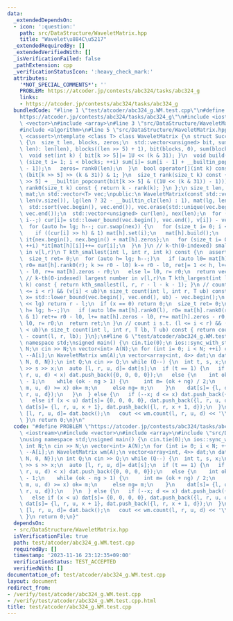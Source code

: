 ```yaml
---
data:
  _extendedDependsOn:
  - icon: ':question:'
    path: src/DataStructure/WaveletMatrix.hpp
    title: "Wavelet\u884C\u5217"
  _extendedRequiredBy: []
  _extendedVerifiedWith: []
  _isVerificationFailed: false
  _pathExtension: cpp
  _verificationStatusIcon: ':heavy_check_mark:'
  attributes:
    '*NOT_SPECIAL_COMMENTS*': ''
    PROBLEM: https://atcoder.jp/contests/abc324/tasks/abc324_g
    links:
    - https://atcoder.jp/contests/abc324/tasks/abc324_g
  bundledCode: "#line 1 \"test/atcoder/abc324_g.WM.test.cpp\"\n#define PROBLEM \"\
    https://atcoder.jp/contests/abc324/tasks/abc324_g\"\n#include <iostream>\n#include\
    \ <vector>\n#include <array>\n#line 3 \"src/DataStructure/WaveletMatrix.hpp\"\n\
    #include <algorithm>\n#line 5 \"src/DataStructure/WaveletMatrix.hpp\"\n#include\
    \ <cassert>\ntemplate <class T> class WaveletMatrix {\n struct SuccinctIndexableDictionary\
    \ {\n  size_t len, blocks, zeros;\n  std::vector<unsigned> bit, sum;\n  SuccinctIndexableDictionary(size_t\
    \ len): len(len), blocks((len >> 5) + 1), bit(blocks, 0), sum(blocks, 0) {}\n\
    \  void set(int k) { bit[k >> 5]|= 1U << (k & 31); }\n  void build() {\n   for\
    \ (size_t i= 1; i < blocks; ++i) sum[i]= sum[i - 1] + __builtin_popcount(bit[i\
    \ - 1]);\n   zeros= rank0(len);\n  }\n  bool operator[](int k) const { return\
    \ (bit[k >> 5] >> (k & 31)) & 1; }\n  size_t rank(size_t k) const { return (sum[k\
    \ >> 5] + __builtin_popcount(bit[k >> 5] & ((1U << (k & 31)) - 1))); }\n  size_t\
    \ rank0(size_t k) const { return k - rank(k); }\n };\n size_t len, lg;\n std::vector<SuccinctIndexableDictionary>\
    \ mat;\n std::vector<T> vec;\npublic:\n WaveletMatrix(const std::vector<T> &v):\
    \ len(v.size()), lg(len ? 32 - __builtin_clz(len) : 1), mat(lg, len), vec(v) {\n\
    \  std::sort(vec.begin(), vec.end()), vec.erase(std::unique(vec.begin(), vec.end()),\
    \ vec.end());\n  std::vector<unsigned> cur(len), nex(len);\n  for (int i= len;\
    \ i--;) cur[i]= std::lower_bound(vec.begin(), vec.end(), v[i]) - vec.begin();\n\
    \  for (auto h= lg; h--; cur.swap(nex)) {\n   for (size_t i= 0; i < len; ++i)\n\
    \    if ((cur[i] >> h) & 1) mat[h].set(i);\n   mat[h].build();\n   std::array\
    \ it{nex.begin(), nex.begin() + mat[h].zeros};\n   for (size_t i= 0; i < len;\
    \ ++i) *it[mat[h][i]]++= cur[i];\n  }\n }\n // k-th(0-indexed) smallest number\
    \ in v[l,r)\n T kth_smallest(int l, int r, int k) const {\n  assert(k < r - l);\n\
    \  size_t ret= 0;\n  for (auto h= lg; h--;)\n   if (auto l0= mat[h].rank0(l),\
    \ r0= mat[h].rank0(r); k >= r0 - l0) k-= r0 - l0, ret|= 1 << h, l+= mat[h].zeros\
    \ - l0, r+= mat[h].zeros - r0;\n   else l= l0, r= r0;\n  return vec[ret];\n }\n\
    \ // k-th(0-indexed) largest number in v[l,r)\n T kth_largest(int l, int r, int\
    \ k) const { return kth_smallest(l, r, r - l - k - 1); }\n // count i s.t. (l\
    \ <= i < r) && (v[i] < ub)\n size_t count(int l, int r, T ub) const {\n  size_t\
    \ x= std::lower_bound(vec.begin(), vec.end(), ub) - vec.begin();\n  if (x >= 1u\
    \ << lg) return r - l;\n  if (x == 0) return 0;\n  size_t ret= 0;\n  for (auto\
    \ h= lg; h--;)\n   if (auto l0= mat[h].rank0(l), r0= mat[h].rank0(r); (x >> h)\
    \ & 1) ret+= r0 - l0, l+= mat[h].zeros - l0, r+= mat[h].zeros - r0;\n   else l=\
    \ l0, r= r0;\n  return ret;\n }\n // count i s.t. (l <= i < r) && (lb <= v[i]\
    \ < ub)\n size_t count(int l, int r, T lb, T ub) const { return count(l, r, ub)\
    \ - count(l, r, lb); }\n};\n#line 6 \"test/atcoder/abc324_g.WM.test.cpp\"\nusing\
    \ namespace std;\nsigned main() {\n cin.tie(0);\n ios::sync_with_stdio(0);\n int\
    \ N;\n cin >> N;\n vector<int> A(N);\n for (int i= 0; i < N; ++i) cin >> A[i],\
    \ --A[i];\n WaveletMatrix wm(A);\n vector<array<int, 4>> dat;\n dat.push_back({0,\
    \ N, 0, N});\n int Q;\n cin >> Q;\n while (Q--) {\n  int t, s, x;\n  cin >> t\
    \ >> s >> x;\n  auto [l, r, u, d]= dat[s];\n  if (t == 1) {\n   if (wm.count(l,\
    \ r, u, d) < x) dat.push_back({0, 0, 0, 0});\n   else {\n    int ok= r, ng= l\
    \ - 1;\n    while (ok - ng > 1) {\n     int m= (ok + ng) / 2;\n     if (wm.count(l,\
    \ m, u, d) >= x) ok= m;\n     else ng= m;\n    }\n    dat[s]= {l, ok, u, d}, dat.push_back({ok,\
    \ r, u, d});\n   }\n  } else {\n   if (--x; d <= x) dat.push_back({0, 0, 0, 0});\n\
    \   else if (x < u) dat[s]= {0, 0, 0, 0}, dat.push_back({l, r, u, d});\n   else\
    \ dat[s]= {l, r, u, x + 1}, dat.push_back({l, r, x + 1, d});\n  }\n  {\n   auto\
    \ [l, r, u, d]= dat.back();\n   cout << wm.count(l, r, u, d) << '\\n';\n  }\n\
    \ }\n return 0;\n}\n"
  code: "#define PROBLEM \"https://atcoder.jp/contests/abc324/tasks/abc324_g\"\n#include\
    \ <iostream>\n#include <vector>\n#include <array>\n#include \"src/DataStructure/WaveletMatrix.hpp\"\
    \nusing namespace std;\nsigned main() {\n cin.tie(0);\n ios::sync_with_stdio(0);\n\
    \ int N;\n cin >> N;\n vector<int> A(N);\n for (int i= 0; i < N; ++i) cin >> A[i],\
    \ --A[i];\n WaveletMatrix wm(A);\n vector<array<int, 4>> dat;\n dat.push_back({0,\
    \ N, 0, N});\n int Q;\n cin >> Q;\n while (Q--) {\n  int t, s, x;\n  cin >> t\
    \ >> s >> x;\n  auto [l, r, u, d]= dat[s];\n  if (t == 1) {\n   if (wm.count(l,\
    \ r, u, d) < x) dat.push_back({0, 0, 0, 0});\n   else {\n    int ok= r, ng= l\
    \ - 1;\n    while (ok - ng > 1) {\n     int m= (ok + ng) / 2;\n     if (wm.count(l,\
    \ m, u, d) >= x) ok= m;\n     else ng= m;\n    }\n    dat[s]= {l, ok, u, d}, dat.push_back({ok,\
    \ r, u, d});\n   }\n  } else {\n   if (--x; d <= x) dat.push_back({0, 0, 0, 0});\n\
    \   else if (x < u) dat[s]= {0, 0, 0, 0}, dat.push_back({l, r, u, d});\n   else\
    \ dat[s]= {l, r, u, x + 1}, dat.push_back({l, r, x + 1, d});\n  }\n  {\n   auto\
    \ [l, r, u, d]= dat.back();\n   cout << wm.count(l, r, u, d) << '\\n';\n  }\n\
    \ }\n return 0;\n}"
  dependsOn:
  - src/DataStructure/WaveletMatrix.hpp
  isVerificationFile: true
  path: test/atcoder/abc324_g.WM.test.cpp
  requiredBy: []
  timestamp: '2023-11-16 23:12:35+09:00'
  verificationStatus: TEST_ACCEPTED
  verifiedWith: []
documentation_of: test/atcoder/abc324_g.WM.test.cpp
layout: document
redirect_from:
- /verify/test/atcoder/abc324_g.WM.test.cpp
- /verify/test/atcoder/abc324_g.WM.test.cpp.html
title: test/atcoder/abc324_g.WM.test.cpp
---
```

